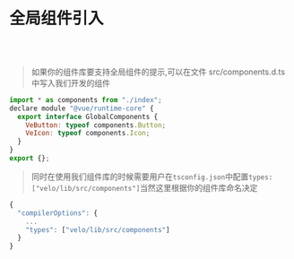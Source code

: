 # 全局组件引入

<br />
<br />

> 如果你的组件库要支持全局组件的提示,可以在文件 src/components.d.ts 中写入我们开发的组件

```js
import * as components from "./index";
declare module "@vue/runtime-core" {
  export interface GlobalComponents {
    VeButton: typeof components.Button;
    VeIcon: typeof components.Icon;
  }
}
export {};

```

> 同时在使用我们组件库的时候需要用户在`tsconfig.json`中配置`types:["velo/lib/src/components"]`当然这里根据你的组件库命名决定

```js
{
  "compilerOptions": {
    ...
    "types": ["velo/lib/src/components"]
  }
}
```
